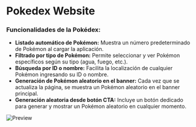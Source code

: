 # Pokedex Website

### Funcionalidades de la Pokédex:
- **Listado automático de Pokémon:** Muestra un número predeterminado de Pokémon al cargar la aplicación.
- **Filtrado por tipo de Pokémon:** Permite seleccionar y ver Pokémon específicos según su tipo (agua, fuego, etc.).
- **Búsqueda por ID o nombre:** Facilita la localización de cualquier Pokémon ingresando su ID o nombre.
- **Generación de Pokémon aleatorio en el banner:** Cada vez que se actualiza la página, se muestra un Pokémon aleatorio en el banner principal.
- **Generación aleatoria desde botón CTA:** Incluye un botón dedicado para generar y mostrar un Pokémon aleatorio en cualquier momento.

![Preview](https://repository-images.githubusercontent.com/469884547/af740a71-9984-435d-8429-6fb7bea1164f)
